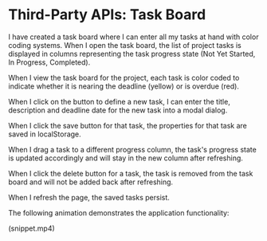 # Third-Party APIs: Task Board

I have created a task board where I can enter all my tasks at hand with color coding systems. When I open the task board, the list of project tasks is displayed in columns representing the task progress state (Not Yet Started, In Progress, Completed).

When I view the task board for the project, each task is color coded to indicate whether it is nearing the deadline (yellow) or is overdue (red).

When I click on the button to define a new task, I can enter the title, description and deadline date for the new task into a modal dialog.

When I click the save button for that task, the properties for that task are saved in localStorage.

When I drag a task to a different progress column, the task's progress state is updated accordingly and will stay in the new column after refreshing.

When I click the delete button for a task, the task is removed from the task board and will not be added back after refreshing.

When I refresh the page, the saved tasks persist.

The following animation demonstrates the application functionality:

(snippet.mp4)

